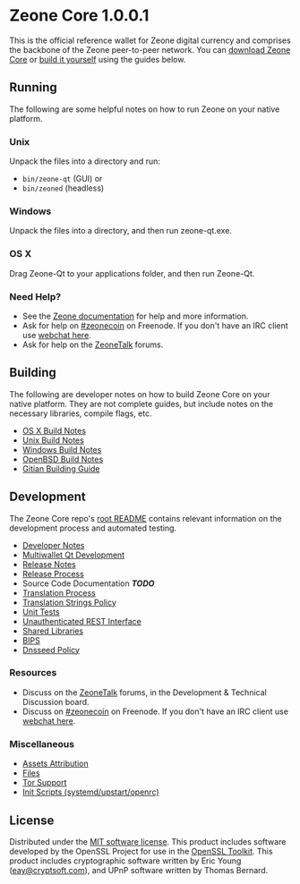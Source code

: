 Zeone Core 1.0.0.1
=====================

This is the official reference wallet for Zeone digital currency and comprises the backbone of the Zeone peer-to-peer network. You can [download Zeone Core](https://github.com/zeonecoin/zeone/releases/tag/done) or [build it yourself](#building) using the guides below.

Running
---------------------
The following are some helpful notes on how to run Zeone on your native platform.

### Unix

Unpack the files into a directory and run:

- `bin/zeone-qt` (GUI) or
- `bin/zeoned` (headless)

### Windows

Unpack the files into a directory, and then run zeone-qt.exe.

### OS X

Drag Zeone-Qt to your applications folder, and then run Zeone-Qt.

### Need Help?

* See the [Zeone documentation](https://zeonecoin.atlassian.net/wiki/display/DOC)
for help and more information.
* Ask for help on [#zeonecoin](http://webchat.freenode.net?channels=zeonecoin) on Freenode. If you don't have an IRC client use [webchat here](http://webchat.freenode.net?channels=zeonecoin).
* Ask for help on the [ZeoneTalk](https://zeonetalk.org/) forums.

Building
---------------------
The following are developer notes on how to build Zeone Core on your native platform. They are not complete guides, but include notes on the necessary libraries, compile flags, etc.

- [OS X Build Notes](build-osx.md)
- [Unix Build Notes](build-unix.md)
- [Windows Build Notes](build-windows.md)
- [OpenBSD Build Notes](build-openbsd.md)
- [Gitian Building Guide](gitian-building.md)

Development
---------------------
The Zeone Core repo's [root README](/README.md) contains relevant information on the development process and automated testing.

- [Developer Notes](developer-notes.md)
- [Multiwallet Qt Development](multiwallet-qt.md)
- [Release Notes](release-notes.md)
- [Release Process](release-process.md)
- Source Code Documentation ***TODO***
- [Translation Process](translation_process.md)
- [Translation Strings Policy](translation_strings_policy.md)
- [Unit Tests](unit-tests.md)
- [Unauthenticated REST Interface](REST-interface.md)
- [Shared Libraries](shared-libraries.md)
- [BIPS](bips.md)
- [Dnsseed Policy](dnsseed-policy.md)

### Resources
* Discuss on the [ZeoneTalk](https://zeonetalk.org/) forums, in the Development & Technical Discussion board.
* Discuss on [#zeonecoin](http://webchat.freenode.net/?channels=zeonecoin) on Freenode. If you don't have an IRC client use [webchat here](http://webchat.freenode.net/?channels=zeonecoin).

### Miscellaneous
- [Assets Attribution](assets-attribution.md)
- [Files](files.md)
- [Tor Support](tor.md)
- [Init Scripts (systemd/upstart/openrc)](init.md)

License
---------------------
Distributed under the [MIT software license](http://www.opensource.org/licenses/mit-license.php).
This product includes software developed by the OpenSSL Project for use in the [OpenSSL Toolkit](https://www.openssl.org/). This product includes
cryptographic software written by Eric Young ([eay@cryptsoft.com](mailto:eay@cryptsoft.com)), and UPnP software written by Thomas Bernard.
